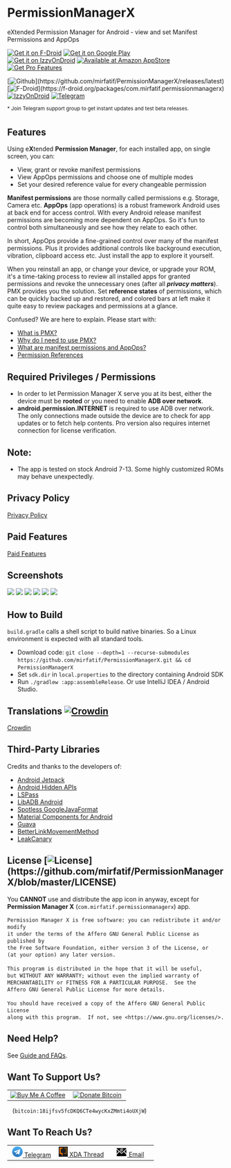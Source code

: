 # PermissionManagerX
eXtended Permission Manager for Android - view and set Manifest Permissions and AppOps

<a href="https://f-droid.org/packages/com.mirfatif.permissionmanagerx"><img alt="Get it on F-Droid" src="https://fdroid.gitlab.io/artwork/badge/get-it-on.png" height="100"></a>
<a href="https://play.google.com/store/apps/details?id=com.mirfatif.permissionmanagerx"><img alt="Get it on Google Play" src="https://play.google.com/intl/en_us/badges/static/images/badges/en_badge_web_generic.png" height="100"></a>  
<a href="https://apt.izzysoft.de/fdroid/index/apk/com.mirfatif.permissionmanagerx"><img alt="Get it on IzzyOnDroid" src="https://gitlab.com/IzzyOnDroid/repo/-/raw/master/assets/IzzyOnDroid.png" height="100"></a>
<a href="https://amzn.to/2Ij50j4"><img alt="Available at Amazon AppStore" src="https://user-images.githubusercontent.com/33040459/98554253-56c9d600-22c2-11eb-83ba-bd24fb1263ae.png" height="100"></a>  
<a href="https://mirfatif.github.io/mirfatif/getpro"><img alt="Get Pro Features" src="https://user-images.githubusercontent.com/33040459/137955720-51f667ab-ea09-4b1d-9626-0b857e5f1673.png" height="100"></a>

[![Github](https://img.shields.io/github/v/release/mirfatif/PermissionManagerX?label="Github")](https://github.com/mirfatif/PermissionManagerX/releases/latest) [![F-Droid](https://img.shields.io/f-droid/v/com.mirfatif.permissionmanagerx.svg?label="F-Droid")](https://f-droid.org/packages/com.mirfatif.permissionmanagerx) [![IzzyOnDroid](https://img.shields.io/endpoint?url=https://apt.izzysoft.de/fdroid/api/v1/shield/com.mirfatif.permissionmanagerx)](https://apt.izzysoft.de/fdroid/index/apk/com.mirfatif.permissionmanagerx) [![Telegram](https://img.shields.io/endpoint?url=https://mirfatif.github.io/mirfatif/pmx_version.json)](https://t.me/mirfatifApps)

<sup>* Join Telegram support group to get instant updates and test beta releases.</sup>

## Features
Using e<b>X</b>tended <b>Permission Manager</b>, for each installed app, on single screen, you can:

* View, grant or revoke manifest permissions
* View AppOps permissions and choose one of multiple modes
* Set your desired reference value for every changeable permission

<b>Manifest permissions</b> are those normally called permissions e.g. Storage, Camera etc. <b>AppOps</b> (app operations) is a robust framework Android uses at back end for access control. With every Android release manifest permissions are becoming more dependent on AppOps. So it's fun to control both simultaneously and see how they relate to each other.

In short, AppOps provide a fine-grained control over many of the manifest permissions. Plus it provides additional controls like background execution, vibration, clipboard access etc. Just install the app to explore it yourself.

When you reinstall an app, or change your device, or upgrade your ROM, it's a time-taking process to review all installed apps for granted permissions and revoke the unnecessary ones (after all  <b><i>privacy matters</i></b>). PMX provides you the solution. Set <b>reference states</b> of permissions, which can be quickly backed up and restored, and colored bars at left make it quite easy to review packages and permissions at a glance.

Confused? We are here to explain. Please start with:

* <a href="https://mirfatif.github.io/PermissionManagerX/help/en#intro">What is PMX?</a>
* <a href="https://mirfatif.github.io/PermissionManagerX/help/en#faq36">Why do I need to use PMX?</a>
* <a href="https://mirfatif.github.io/PermissionManagerX/help/en#perms_types">What are manifest permissions and AppOps?</a>
* <a href="https://mirfatif.github.io/PermissionManagerX/help/en#perm_ref">Permission References</a>

## Required Privileges / Permissions

* In order to let Permission Manager X serve you at its best, either the device must be <b>rooted</b> or you need to enable <b>ADB over network</b>.
* <b>android.permission.INTERNET</b> is required to use ADB over network. The only connections made outside the device are to check for app updates or to fetch help contents. Pro version also requires internet connection for license verification.

## Note:

* The app is tested on stock Android 7-13. Some highly customized ROMs may behave unexpectedly.

## Privacy Policy

[Privacy Policy](https://mirfatif.github.io/PermissionManagerX/privacy_policy.html)

## Paid Features

[Paid Features](https://mirfatif.github.io/PermissionManagerX/help/en#paid_features)

## Screenshots

<img src="fastlane/metadata/android/en-US/images/phoneScreenshots/1.jpg" width="250"> <img src="fastlane/metadata/android/en-US/images/phoneScreenshots/2.jpg" width="250"> <img src="fastlane/metadata/android/en-US/images/phoneScreenshots/3.jpg" width="250">
<img src="fastlane/metadata/android/en-US/images/phoneScreenshots/4.jpg" width="250"> <img src="fastlane/metadata/android/en-US/images/phoneScreenshots/5.jpg" width="250"> <img src="fastlane/metadata/android/en-US/images/phoneScreenshots/6.jpg" width="250">

## How to Build
`build.gradle` calls a shell script to build native binaries. So a Linux environment is expected with all standard tools.
* Download code: `git clone --depth=1 --recurse-submodules https://github.com/mirfatif/PermissionManagerX.git && cd PermissionManagerX`
* Set `sdk.dir` in `local.properties` to the directory containing Android SDK
* Run `./gradlew :app:assembleRelease`. Or use IntelliJ IDEA / Android Studio.

## Translations [![Crowdin](https://badges.crowdin.net/pmx/localized.svg)](https://crowdin.com/project/pmx)
[Crowdin](https://crowdin.com/project/pmx)

## Third-Party Libraries
Credits and thanks to the developers of:
* [Android Jetpack](https://github.com/androidx/androidx)
* [Android Hidden APIs](https://github.com/anggrayudi/android-hidden-api)
* [LSPass](https://github.com/LSPosed/AndroidHiddenApiBypass)
* [LibADB Android](https://github.com/MuntashirAkon/libadb-android)
* [Spotless GoogleJavaFormat](https://github.com/diffplug/spotless)
* [Material Components for Android](https://github.com/material-components/material-components-android)
* [Guava](https://github.com/google/guava)
* [BetterLinkMovementMethod](https://github.com/saket/Better-Link-Movement-Method)
* [LeakCanary](https://github.com/square/leakcanary)

## License [![License](https://img.shields.io/github/license/mirfatif/PermissionManagerX?label="License")](https://github.com/mirfatif/PermissionManagerX/blob/master/LICENSE)

You **CANNOT** use and distribute the app icon in anyway, except for **Permission Manager X** (`com.mirfatif.permissionmanagerx`) app.

    Permission Manager X is free software: you can redistribute it and/or modify
    it under the terms of the Affero GNU General Public License as published by
    the Free Software Foundation, either version 3 of the License, or
    (at your option) any later version.

    This program is distributed in the hope that it will be useful,
    but WITHOUT ANY WARRANTY; without even the implied warranty of
    MERCHANTABILITY or FITNESS FOR A PARTICULAR PURPOSE.  See the
    Affero GNU General Public License for more details.

    You should have received a copy of the Affero GNU General Public License
    along with this program.  If not, see <https://www.gnu.org/licenses/>.

## Need Help?

See [Guide and FAQs](https://mirfatif.github.io/PermissionManagerX/help/help.html).

## Want To Support Us?

<table>
    <td><a href="https://www.buymeacoffee.com/mirfatif"><img src="https://cdn.buymeacoffee.com/buttons/default-white.png" height="45" width="170" alt="Buy Me A Coffee"/></a></td>
    <td>&nbsp;<a href="http://mirfatif.github.io/mirfatif/bitcoin_redirect"><img src="http://mirfatif.github.io/mirfatif/logos/btc_button.png" height="37" width="150" alt="Donate Bitcoin"/></a>&nbsp;</td>
</table>

&nbsp;&nbsp;&nbsp;(`bitcoin:18ijfsv5fcDKQ6CTe4wycKxZMmti4oUXjW`)

## Want To Reach Us?

<table>
    <td>&nbsp;<a href="https://t.me/PermissionManagerX"><img src="https://raw.githubusercontent.com/mirfatif/mirfatif/main/logos/telegram.png" height="25"/> Telegram</a>&nbsp;</td>
    <td><a href="https://forum.xda-developers.com/t/app-7-0-permission-manager-x-manage-appops-and-manifest-permissions.4187657"><img src="https://raw.githubusercontent.com/mirfatif/mirfatif/main/logos/xda.png" height="23" width="21"/> XDA Thread</a></td>
    <td>&nbsp;&nbsp;&nbsp;&nbsp;<a href="mailto:mirfatif.dev@gmail.com"><img src="https://raw.githubusercontent.com/mirfatif/mirfatif/main/logos/email.png" height="22" width="25"/> Email</a>&nbsp;&nbsp;&nbsp;&nbsp;</td>
</table>
